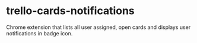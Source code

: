 trello-cards-notifications
==========================

Chrome extension that lists all user assigned, open cards and displays user notifications in badge icon.
